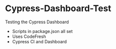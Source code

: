 # Cypress-Dashboard-Test
Testing the Cypress Dashboard

- Scripts in package.json all set
- Uses CodeFresh
- Cypress CI and Dashboard
